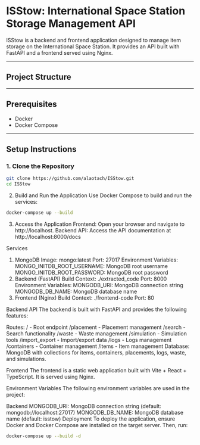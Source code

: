 # ISStow: International Space Station Storage Management API

ISStow is a backend and frontend application designed to manage item storage on the International Space Station. It provides an API built with FastAPI and a frontend served using Nginx.

---

## Project Structure


---

## Prerequisites

- Docker
- Docker Compose

---

## Setup Instructions

### 1. Clone the Repository
```bash
git clone https://github.com/alaotach/ISStow.git
cd ISStow
```
2. Build and Run the Application
Use Docker Compose to build and run the services:
```bash
docker-compose up --build
```
3. Access the Application
Frontend: Open your browser and navigate to http://localhost.
Backend API: Access the API documentation at http://localhost:8000/docs

Services
1. MongoDB
Image: mongo:latest
Port: 27017
Environment Variables:
MONGO_INITDB_ROOT_USERNAME: MongoDB root username
MONGO_INITDB_ROOT_PASSWORD: MongoDB root password
2. Backend (FastAPI)
Build Context: ./extracted_code
Port: 8000
Environment Variables:
MONGODB_URI: MongoDB connection string
MONGODB_DB_NAME: MongoDB database name
3. Frontend (Nginx)
Build Context: ./frontend-code
Port: 80


Backend API
The backend is built with FastAPI and provides the following features:

Routes:
/ - Root endpoint
/placement - Placement management
/search - Search functionality
/waste - Waste management
/simulation - Simulation tools
/import_export - Import/export data
/logs - Logs management
/containers - Container management
/items - Item management
Database: MongoDB with collections for items, containers, placements, logs, waste, and simulations.

Frontend
The frontend is a static web application built with Vite + React + TypeScript. It is served using Nginx.

Environment Variables
The following environment variables are used in the project:

Backend
MONGODB_URI: MongoDB connection string (default: mongodb://localhost:27017)
MONGODB_DB_NAME: MongoDB database name (default: isstow)
Deployment
To deploy the application, ensure Docker and Docker Compose are installed on the target server. Then, run:

```bash
docker-compose up --build -d
```
